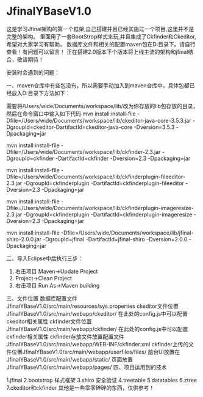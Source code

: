  # JfinalYBaseV1.0
 
 这是学习Jfinal架构的第一个框架,自己搭建并且已经实施过一个项目,这里并不是完整的架构。
 里面用了一套BootStrop样式来玩,并且集成了Ckfinder和Ckeditor,希望对大家学习有帮助。
 数据库文件和相关的配置maven包在D:目录下。请自行查看！有问题可以留言！
 正在搭建2.0版本下个版本将上线主流的架构和jfinal结合，敬请期待！
 
 
 安装时会遇到的问题：
 
 一、maven仓库中有些包没有，所以需要手动加入到maven仓库中，具体包都已经放入D:目录下方法如下：
 
 需要将/Users/wide/Documents/workspace/lib/改为你存放的lib包存放的目录，然后在命令窗口中输入如下代码
 mvn install:install-file -Dfile=/Users/wide/Documents/workspace/lib/ckeditor-java-core-3.5.3.jar 
 -DgroupId=ckeditor-DartifactId=ckeditor-java-core -Dversion=3.5.3 -Dpackaging=jar

 mvn install:install-file -Dfile=/Users/wide/Documents/workspace/lib/ckfinder-2.3.jar 
 -DgroupId=ckfinder -DartifactId=ckfinder -Dversion=2.3 -Dpackaging=jar

 mvn install:install-file -Dfile=/Users/wide/Documents/workspace/lib/ckfinderplugin-fileeditor-2.3.jar 
 -DgroupId=ckfinderplugin -DartifactId=ckfinderplugin-fileeditor -Dversion=2.3 -Dpackaging=jar

 mvn install:install-file -Dfile=/Users/wide/Documents/workspace/lib/ckfinderplugin-imageresize-2.3.jar 
 -DgroupId=ckfinderplugin -DartifactId=ckfinderplugin-imageresize -Dversion=2.3 -Dpackaging=jar

 mvn install:install-file -Dfile=/Users/wide/Documents/workspace/lib/jfinal-shiro-2.0.0.jar -DgroupId=jfinal 
 -DartifactId=jfinal-shiro -Dversion=2.0.0 -Dpackaging=jar
 
 二、导入Eclipse中后执行三步：
 
 1. 右击项目 Maven->Update Project
 2. Project->Clean Project
 3. 右击项目 Run As->Maven building
 
 三、文件位置
 数据库配置文件JfinalYBaseV1.0/src/main/resources/sys.properties
 ckeditor文件位置JfinalYBaseV1.0/src/main/webapp/ckeditor/ 在此处的config.js中可以配置ckeditor相关属性
 ckfinder文件位置JfinalYBaseV1.0/src/main/webapp/ckfinder/ 在此处的config.js中可以配置ckfinder相关属性
 ckfinder存放文件放置配置文件 JfinalYBaseV1.0/src/main/webapp/WEB-INF/ckfinder.xml
 ckfinder上传的文件位置JfinalYBaseV1.0/src/main/webapp/userfiles/files/
 前台UI放置在JfinalYBaseV1.0/src/main/webapp/static/
 页面放置 JfinalYBaseV1.0/src/main/webapp/pages/
 四、项目运用到的技术
 
 1.jfinal
 2.bootstrop 样式框架
 3.shiro 安全验证
 4.treetable 
 5.datatables
 6.ztree
 7.ckeditor和ckfinder
 其他是一些零零碎碎的东西，仅供参考！
